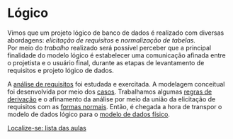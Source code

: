 # Lógico

Vimos que um projeto lógico de banco de dados é realizado com diversas abordagens: *elicitação de requisitos* e *normalização de tabelas.*  
Por meio do *trabalho* realizado será possível perceber que a principal finalidade do modelo lógico é estabelecer uma comunicação afinada entre o projetista e o usuário final, durante as etapas de levantamento de requisitos e projeto lógico de dados.

A [análise de requisitos](https://github.com/tmenegaz/db_dendezeiros/blob/master/assunto/ansRequisitos.md#análise-de-requisitos) foi estudada e exercitada. A modelagem conceitual foi desenvolvida por meio dos [casos](https://github.com/tmenegaz/db_dendezeiros/blob/master/assunto/casos.md#estudos-de-caso). Trabalhamos algumas [regras de derivação](https://github.com/tmenegaz/db_dendezeiros/blob/master/assunto/img/logico2fisico.png) e o afinamento da análise por meio da união da elicitação de requisitos com as [formas normais](https://github.com/tmenegaz/db_dendezeiros/blob/master/assunto/formas_normais.md#normalização). Então, é chegada a hora de transpor o modelo de dados lógico para o [modelo de dados físico](https://github.com/tmenegaz/db_dendezeiros/blob/master/assunto/fisico.md#modelo-físico).

[Localize-se: lista das aulas](https://github.com/tmenegaz/db_dendezeiros/blob/master/assunto/lista.md#lista-de-aulas)